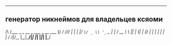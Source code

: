 
------------------------------------------
генератор никнеймов для владельцев ксяоми
------------------------------------------

  /\ /\___ _   _  __ _  ___  _ __ ___ (_)
 / //_/ __| | | |/ _` |/ _ \| '_ ` _ \| |
/ __ \\__ \ |_| | (_| | (_) | | | | | | |
\/  \/|___/\__, |\__,_|\___/|_| |_| |_|_|
           |___/                         
